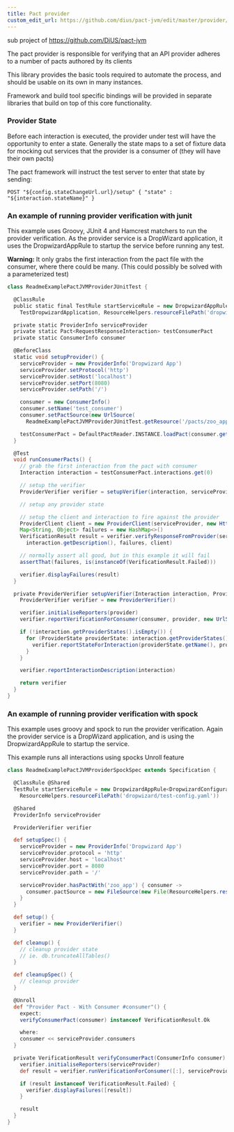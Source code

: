 ```yaml
---
title: Pact provider
custom_edit_url: https://github.com/dius/pact-jvm/edit/master/provider/README.md
---
```

<!-- This file has been synced from the dius/pact-jvm repository. Please do not edit it directly. The URL of the source file can be found in the custom_edit_url value above -->

sub project of https://github.com/DiUS/pact-jvm

The pact provider is responsible for verifying that an API provider adheres to a number of pacts authored by its clients

This library provides the basic tools required to automate the process, and should be usable on its own in many instances.

Framework and build tool specific bindings will be provided in separate libraries that build on top of this core functionality.

### Provider State

Before each interaction is executed, the provider under test will have the opportunity to enter a state.
Generally the state maps to a set of fixture data for mocking out services that the provider is a consumer of (they will have their own pacts)

The pact framework will instruct the test server to enter that state by sending:

    POST "${config.stateChangeUrl.url}/setup" { "state" : "${interaction.stateName}" }


### An example of running provider verification with junit

This example uses Groovy, JUnit 4 and Hamcrest matchers to run the provider verification. 
As the provider service is a DropWizard application, it uses the DropwizardAppRule to startup the service before running any test.

**Warning:** It only grabs the first interaction from the pact file with the consumer, where there could be many. (This could possibly be solved with a parameterized test)

```groovy
class ReadmeExamplePactJVMProviderJUnitTest {

  @ClassRule
  public static final TestRule startServiceRule = new DropwizardAppRule<DropwizardConfiguration>(
    TestDropwizardApplication, ResourceHelpers.resourceFilePath('dropwizard/test-config.yaml'))

  private static ProviderInfo serviceProvider
  private static Pact<RequestResponseInteraction> testConsumerPact
  private static ConsumerInfo consumer

  @BeforeClass
  static void setupProvider() {
    serviceProvider = new ProviderInfo('Dropwizard App')
    serviceProvider.setProtocol('http')
    serviceProvider.setHost('localhost')
    serviceProvider.setPort(8080)
    serviceProvider.setPath('/')

    consumer = new ConsumerInfo()
    consumer.setName('test_consumer')
    consumer.setPactSource(new UrlSource(
      ReadmeExamplePactJVMProviderJUnitTest.getResource('/pacts/zoo_app-animal_service.json').toString()))

    testConsumerPact = DefaultPactReader.INSTANCE.loadPact(consumer.getPactSource()) as Pact<RequestResponseInteraction>
  }

  @Test
  void runConsumerPacts() {
    // grab the first interaction from the pact with consumer
    Interaction interaction = testConsumerPact.interactions.get(0)

    // setup the verifier
    ProviderVerifier verifier = setupVerifier(interaction, serviceProvider, consumer)

    // setup any provider state

    // setup the client and interaction to fire against the provider
    ProviderClient client = new ProviderClient(serviceProvider, new HttpClientFactory())
    Map<String, Object> failures = new HashMap<>()
    VerificationResult result = verifier.verifyResponseFromProvider(serviceProvider, interaction, 
      interaction.getDescription(), failures, client)

    // normally assert all good, but in this example it will fail
    assertThat(failures, is(instanceOf(VerificationResult.Failed)))

    verifier.displayFailures(result)
  }

  private ProviderVerifier setupVerifier(Interaction interaction, ProviderInfo provider, ConsumerInfo consumer) {
    ProviderVerifier verifier = new ProviderVerifier()

    verifier.initialiseReporters(provider)
    verifier.reportVerificationForConsumer(consumer, provider, new UrlSource('http://example.example'))

    if (!interaction.getProviderStates().isEmpty()) {
      for (ProviderState providerState: interaction.getProviderStates()) {
        verifier.reportStateForInteraction(providerState.getName(), provider, consumer, true)
      }
    }

    verifier.reportInteractionDescription(interaction)

    return verifier
  }
}
```
    
### An example of running provider verification with spock

This example uses groovy and spock to run the provider verification. 
Again the provider service is a DropWizard application, and is using the DropwizardAppRule to startup the service.

This example runs all interactions using spocks Unroll feature

```groovy
class ReadmeExamplePactJVMProviderSpockSpec extends Specification {

  @ClassRule @Shared
  TestRule startServiceRule = new DropwizardAppRule<DropwizardConfiguration>(TestDropwizardApplication,
    ResourceHelpers.resourceFilePath('dropwizard/test-config.yaml'))

  @Shared
  ProviderInfo serviceProvider

  ProviderVerifier verifier

  def setupSpec() {
    serviceProvider = new ProviderInfo('Dropwizard App')
    serviceProvider.protocol = 'http'
    serviceProvider.host = 'localhost'
    serviceProvider.port = 8080
    serviceProvider.path = '/'

    serviceProvider.hasPactWith('zoo_app') { consumer ->
      consumer.pactSource = new FileSource(new File(ResourceHelpers.resourceFilePath('pacts/zoo_app-animal_service.json')))
    }
  }

  def setup() {
    verifier = new ProviderVerifier()
  }

  def cleanup() {
    // cleanup provider state
    // ie. db.truncateAllTables()
  }

  def cleanupSpec() {
    // cleanup provider
  }

  @Unroll
  def "Provider Pact - With Consumer #consumer"() {
    expect:
    verifyConsumerPact(consumer) instanceof VerificationResult.Ok

    where:
    consumer << serviceProvider.consumers
  }

  private VerificationResult verifyConsumerPact(ConsumerInfo consumer) {
    verifier.initialiseReporters(serviceProvider)
    def result = verifier.runVerificationForConsumer([:], serviceProvider, consumer)

    if (result instanceof VerificationResult.Failed) {
      verifier.displayFailures([result])
    }

    result
  }
}

```
